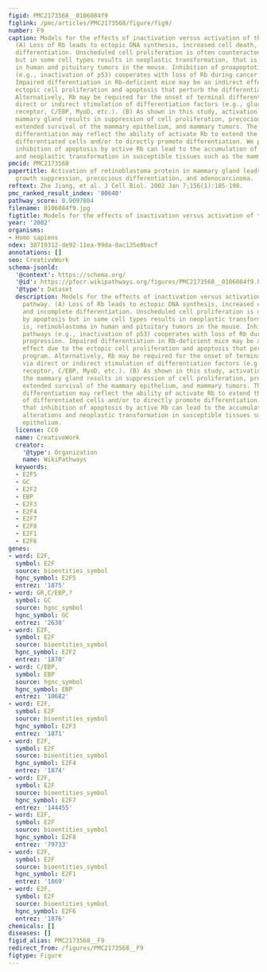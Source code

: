 ```yaml
---
figid: PMC2173568__0106084f9
figlink: /pmc/articles/PMC2173568/figure/fig9/
number: F9
caption: Models for the effects of inactivation versus activation of the Rb pathway.
  (A) Loss of Rb leads to ectopic DNA synthesis, increased cell death, and incomplete
  differentiation. Unscheduled cell proliferation is often counteracted by apoptosis
  but in some cell types results in neoplastic transformation, that is, retinoblastoma
  in human and pituitary tumors in the mouse. Inhibition of proapoptotic pathways
  (e.g., inactivation of p53) cooperates with loss of Rb during cancer progression.
  Impaired differentiation in Rb-deficient mice may be an indirect effect due to the
  ectopic cell proliferation and apoptosis that perturb the differentiation program.
  Alternatively, Rb may be required for the onset of terminal differentiation via
  direct or indirect stimulation of differentiation factors (e.g., glucocorticoid
  receptor, C/EBP, MyoD, etc.). (B) As shown in this study, activation of Rb in the
  mammary gland results in suppression of cell proliferation, precocious differentiation,
  extended survival of the mammary epithelium, and mammary tumors. The precocious
  differentiation may reflect the ability of activate Rb to extend the survival of
  differentiated cells and/or to directly promote differentiation. We propose that
  inhibition of apoptosis by active Rb can lead to the accumulation of oncogenic alterations
  and neoplastic transformation in susceptible tissues such as the mammary epithelium.
pmcid: PMC2173568
papertitle: Activation of retinoblastoma protein in mammary gland leads to ductal
  growth suppression, precocious differentiation, and adenocarcinoma.
reftext: Zhe Jiang, et al. J Cell Biol. 2002 Jan 7;156(1):185-198.
pmc_ranked_result_index: '80640'
pathway_score: 0.9097804
filename: 0106084f9.jpg
figtitle: Models for the effects of inactivation versus activation of the Rb pathway
year: '2002'
organisms:
- Homo sapiens
ndex: 38719312-de92-11ea-99da-0ac135e8bacf
annotations: []
seo: CreativeWork
schema-jsonld:
  '@context': https://schema.org/
  '@id': https://pfocr.wikipathways.org/figures/PMC2173568__0106084f9.html
  '@type': Dataset
  description: Models for the effects of inactivation versus activation of the Rb
    pathway. (A) Loss of Rb leads to ectopic DNA synthesis, increased cell death,
    and incomplete differentiation. Unscheduled cell proliferation is often counteracted
    by apoptosis but in some cell types results in neoplastic transformation, that
    is, retinoblastoma in human and pituitary tumors in the mouse. Inhibition of proapoptotic
    pathways (e.g., inactivation of p53) cooperates with loss of Rb during cancer
    progression. Impaired differentiation in Rb-deficient mice may be an indirect
    effect due to the ectopic cell proliferation and apoptosis that perturb the differentiation
    program. Alternatively, Rb may be required for the onset of terminal differentiation
    via direct or indirect stimulation of differentiation factors (e.g., glucocorticoid
    receptor, C/EBP, MyoD, etc.). (B) As shown in this study, activation of Rb in
    the mammary gland results in suppression of cell proliferation, precocious differentiation,
    extended survival of the mammary epithelium, and mammary tumors. The precocious
    differentiation may reflect the ability of activate Rb to extend the survival
    of differentiated cells and/or to directly promote differentiation. We propose
    that inhibition of apoptosis by active Rb can lead to the accumulation of oncogenic
    alterations and neoplastic transformation in susceptible tissues such as the mammary
    epithelium.
  license: CC0
  name: CreativeWork
  creator:
    '@type': Organization
    name: WikiPathways
  keywords:
  - E2F5
  - GC
  - E2F2
  - EBP
  - E2F3
  - E2F4
  - E2F7
  - E2F8
  - E2F1
  - E2F6
genes:
- word: E2F,
  symbol: E2F
  source: bioentities_symbol
  hgnc_symbol: E2F5
  entrez: '1875'
- word: GR,C/EBP,?
  symbol: GC
  source: hgnc_symbol
  hgnc_symbol: GC
  entrez: '2638'
- word: E2F,
  symbol: E2F
  source: bioentities_symbol
  hgnc_symbol: E2F2
  entrez: '1870'
- word: C/EBP,
  symbol: EBP
  source: hgnc_symbol
  hgnc_symbol: EBP
  entrez: '10682'
- word: E2F,
  symbol: E2F
  source: bioentities_symbol
  hgnc_symbol: E2F3
  entrez: '1871'
- word: E2F,
  symbol: E2F
  source: bioentities_symbol
  hgnc_symbol: E2F4
  entrez: '1874'
- word: E2F,
  symbol: E2F
  source: bioentities_symbol
  hgnc_symbol: E2F7
  entrez: '144455'
- word: E2F,
  symbol: E2F
  source: bioentities_symbol
  hgnc_symbol: E2F8
  entrez: '79733'
- word: E2F,
  symbol: E2F
  source: bioentities_symbol
  hgnc_symbol: E2F1
  entrez: '1869'
- word: E2F,
  symbol: E2F
  source: bioentities_symbol
  hgnc_symbol: E2F6
  entrez: '1876'
chemicals: []
diseases: []
figid_alias: PMC2173568__F9
redirect_from: /figures/PMC2173568__F9
figtype: Figure
---
```

